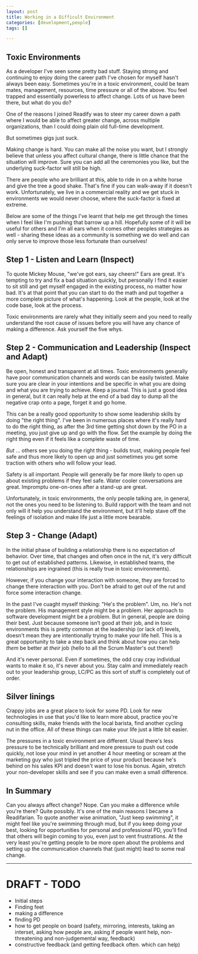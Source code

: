 ```yaml
---
layout: post
title: Working in a Difficult Environment
categories: [development,people]
tags: []

---
```


## Toxic Environments

As a developer I've seen some pretty bad stuff. Staying strong and continuing to enjoy doing the career path I've chosen for myself hasn't always been easy. Sometimes you're in a toxic environment, could be team mates, management, resources, time pressure or all of the above. You feel trapped and essentially powerless to affect change. Lots of us have been there, but what do you do? 

<!--more-->

One of the reasons I joined Readify was to steer my career down a path where I would be able to affect greater change, across multiple organizations, than I could doing plain old full-time development. 

But sometimes gigs just suck.  

Making change is hard. You can make all the noise you want, but I strongly believe that unless you affect cultural change, there is little chance that the situation will improve. Sure you can add all the ceremonies you like, but the underlying suck-factor will still be high. 

There are people who are brilliant at this, able to ride in on a white horse and give the tree a good shake. That's fine if you can walk-away if it doesn't work. Unfortunately, we live in a commercial reality and we get stuck in environments we would never choose, where the suck-factor is fixed at extreme.

Below are some of the things I've learnt that help me get through the times when I feel like I'm pushing that barrow up a hill. Hopefully some of it will be useful for others and I'm all ears when it comes other peoples strategies as well - sharing these ideas as a community is something we do well and can only serve to improve those less fortunate than ourselves!  

## Step 1 - Listen and Learn (Inspect) 

To quote Mickey Mouse, "we've got ears, say cheers!" Ears are great. It's tempting to try and fix a bad situation quickly, but personally I find it easier to sit still and get myself engaged in the existing process, no matter how bad. It's at that point that you can start to do the math and put together a more complete picture of what's happening. Look at the people, look at the code base, look at the process.  

Toxic environments are rarely what they initially seem and you need to really understand the root cause of issues before you will have any chance of making a difference. Ask yourself the five whys. 

## Step 2 - Communication and Leadership (Inspect and Adapt) 

Be open, honest and transparent at all times. Toxic environments generally have poor communication channels and words can be easily twisted. Make sure you are clear in your intentions and be specific in what you are doing and what you are trying to achieve. Keep a journal. This is just a good idea in general, but it can really help at the end of a bad day to dump all the negative crap onto a page, forget it and go home. 

This can be a really good opportunity to show some leadership skills by doing "the right thing". I've been in numerous places where it's really hard to do the right thing, as after the 3rd time getting shot down by the PO in a meeting, you just give up and go with the flow. Set the example by doing the right thing even if it feels like a complete waste of time.

_But_ ... others see you doing the right thing - builds trust, making people feel safe and thus more likely to open up and just sometimes you get some traction with others who will follow your lead. 

Safety is all important. People will generally be far more likely to open up about existing problems if they feel safe. Water cooler conversations are great. Impromptu one-on-ones after a stand-up are great. 

Unfortunately, in toxic environments, the only people talking are, in general, not the ones you need to be listening to. 
Build rapport with the team and not only will it help you understand the environment, but it'll help stave off the feelings of isolation and make life just a little more bearable. 

## Step 3 - Change (Adapt) 

In the initial phase of building a relationship there is no expectation of behavior. Over time, that changes and often once in the rut, it's very difficult to get out of established patterns. Likewise, in established teams, the relationships are ingrained (this is really true in toxic environments).  

However, if you change your interaction with someone, they are forced to change there interaction with you. Don’t be afraid to get out of the rut and force some interaction change. 

In the past I've cuaght myself thinking: "He's the problem". Um, no. He's not the problem. His management style might be a problem. Her approach to software development might be a problem. But in general, people are doing their best. Just because someone isn’t good at their job, and in toxic environments this is pretty common at the leadership (or lack of) levels, doesn't mean they are intentionally trying to make your life hell. This is a great opportunity to take a step back and think about how you can help _them_ be better at _their_ job (hello to all the Scrum Master's out there!)  

And it's never personal. Even if sometimes, the odd cray cray individual wants to make it so, it's never about you. Stay calm and immediately reach out to your leadership group, LC/PC as this sort of stuff is completely out of order. 

## Silver linings 

Crappy jobs are a great place to look for some PD. Look for new technologies in use that you'd like to learn more about, practice you're consulting skills, make friends with the local barista, find another cycling nut in the office. All of these things can make your life just a little bit easier. 
 
The pressures in a toxic environment are different. Usual there's less pressure to be technically brilliant and more pressure to push out code quickly, not lose your mind in yet another 4 hour meeting or scream at the marketing guy who just tripled the price of your product because he's behind on his sales KPI and doesn't want to lose his bonus. Again, stretch your non-developer skills and see if you can make even a small difference.
 
## In Summary 
 
Can you always affect change? Nope. Can you make a difference while you're there? Quite possibly. It's one of the main reasons I became a Readifarian. To quote another wise animation, "Just keep swimming", it might feel like you're swimming through mud, but if you keep doing your best, looking for opportunities for personal and professional PD, you'll find that others will begin coming to you, even just to vent frustrations. At the very least you're getting people to be more open about the problems and setting up the communication channels that (just might) lead to some real change. 

---

# DRAFT - TODO

* Initial steps 
* Finding feet 
* making a difference 
* finding PD 
* how to get people on board (safety, mirroring, interests, taking an interset, asking how people are, asking if people want help, non-threatening and non-judgemental way, feedback) 
* constructive feedback (and getting feedback often. which can help)
